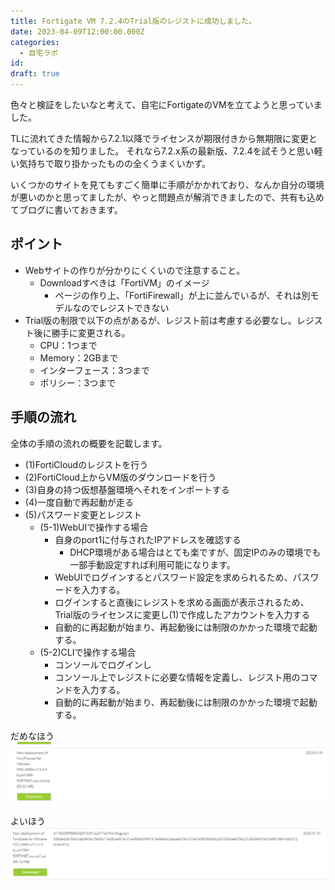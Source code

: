 ```yaml
---
title: Fortigate VM 7.2.4のTrial版のレジストに成功しました。
date: 2023-04-09T12:00:00.000Z
categories:
  - 自宅ラボ
id: 
draft: true
---
```


色々と検証をしたいなと考えて、自宅にFortigateのVMを立てようと思っていました。

TLに流れてきた情報から7.2.1以降でライセンスが期限付きから無期限に変更となっているのを知りました。
それなら7.2.x系の最新版、7.2.4を試そうと思い軽い気持ちで取り掛かったものの全くうまくいかず。

いくつかのサイトを見てもすごく簡単に手順がかかれており、なんか自分の環境が悪いのかと思ってましたが、やっと問題点が解消できましたので、共有も込めてブログに書いておきます。

## ポイント
- Webサイトの作りが分かりにくくいので注意すること。
  - Downloadすべきは「FortiVM」のイメージ
    - ページの作り上、「FortiFirewall」が上に並んでいるが、それは別モデルなのでレジストできない
- Trial版の制限で以下の点があるが、レジスト前は考慮する必要なし。レジスト後に勝手に変更される。
  - CPU：1つまで
  - Memory：2GBまで
  - インターフェース：3つまで
  - ポリシー：3つまで

## 手順の流れ
全体の手順の流れの概要を記載します。

- (1)FortiCloudのレジストを行う
- (2)FortiCloud上からVM版のダウンロードを行う
- (3)自身の持つ仮想基盤環境へそれをインポートする
- (4)一度自動で再起動が走る
- (5)パスワード変更とレジスト
  - (5-1)WebUIで操作する場合
    - 自身のport1に付与されたIPアドレスを確認する
      - DHCP環境がある場合はとても楽ですが、固定IPのみの環境でも一部手動設定すれば利用可能になります。
    - WebUIでログインするとパスワード設定を求められるため、パスワードを入力する。
    - ログインすると直後にレジストを求める画面が表示されるため、Trial版のライセンスに変更し(1)で作成したアカウントを入力する
    - 自動的に再起動が始まり、再起動後には制限のかかった環境で起動する。
  - (5-2)CLIで操作する場合
    - コンソールでログインし
    - コンソール上でレジストに必要な情報を定義し、レジスト用のコマンドを入力する。
    - 自動的に再起動が始まり、再起動後には制限のかかった環境で起動する。


だめなほう
![picture 1](../../../../images/994a2633c3405074f85568471a86b3b308a753ddfd3614b5e0e0bcdf8df3fe28.png)  

よいほう
![picture 2](../../../../images/af8ba34e2dba2401b1a5ff11dc128184ea9e648604fa4cb224cb682da7d61e06.png)  
